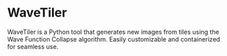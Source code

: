 # WaveTiler
WaveTiler is a Python tool that generates new images from tiles using the Wave Function Collapse algorithm. Easily customizable and containerized for seamless use.
